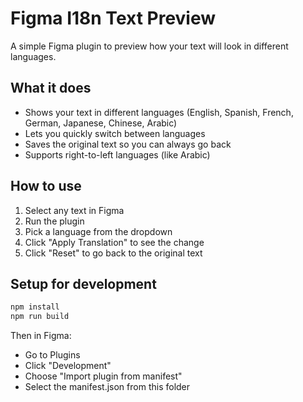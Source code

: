 # Figma I18n Text Preview

A simple Figma plugin to preview how your text will look in different languages.

## What it does

- Shows your text in different languages (English, Spanish, French, German, Japanese, Chinese, Arabic)
- Lets you quickly switch between languages
- Saves the original text so you can always go back
- Supports right-to-left languages (like Arabic)

## How to use

1. Select any text in Figma
2. Run the plugin
3. Pick a language from the dropdown
4. Click "Apply Translation" to see the change
5. Click "Reset" to go back to the original text

## Setup for development

```bash
npm install
npm run build
```

Then in Figma:
- Go to Plugins
- Click "Development"
- Choose "Import plugin from manifest"
- Select the manifest.json from this folder